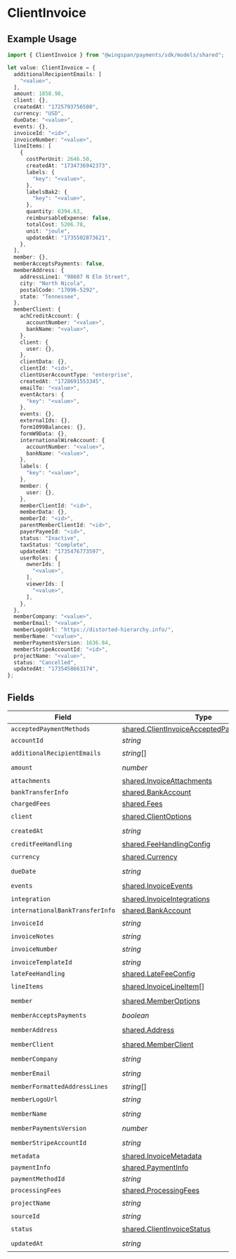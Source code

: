 # ClientInvoice

## Example Usage

```typescript
import { ClientInvoice } from "@wingspan/payments/sdk/models/shared";

let value: ClientInvoice = {
  additionalRecipientEmails: [
    "<value>",
  ],
  amount: 1858.98,
  client: {},
  createdAt: "1725793756508",
  currency: "USD",
  dueDate: "<value>",
  events: {},
  invoiceId: "<id>",
  invoiceNumber: "<value>",
  lineItems: [
    {
      costPerUnit: 2646.50,
      createdAt: "1734736942373",
      labels: {
        "key": "<value>",
      },
      labelsBak2: {
        "key": "<value>",
      },
      quantity: 6394.63,
      reimbursableExpense: false,
      totalCost: 5206.78,
      unit: "joule",
      updatedAt: "1735502873621",
    },
  ],
  member: {},
  memberAcceptsPayments: false,
  memberAddress: {
    addressLine1: "98607 N Elm Street",
    city: "North Nicola",
    postalCode: "17096-5292",
    state: "Tennessee",
  },
  memberClient: {
    achCreditAccount: {
      accountNumber: "<value>",
      bankName: "<value>",
    },
    client: {
      user: {},
    },
    clientData: {},
    clientId: "<id>",
    clientUserAccountType: "enterprise",
    createdAt: "1728691553345",
    emailTo: "<value>",
    eventActors: {
      "key": "<value>",
    },
    events: {},
    externalIds: {},
    form1099Balances: {},
    formW9Data: {},
    internationalWireAccount: {
      accountNumber: "<value>",
      bankName: "<value>",
    },
    labels: {
      "key": "<value>",
    },
    member: {
      user: {},
    },
    memberClientId: "<id>",
    memberData: {},
    memberId: "<id>",
    parentMemberClientId: "<id>",
    payerPayeeId: "<id>",
    status: "Inactive",
    taxStatus: "Complete",
    updatedAt: "1735476773597",
    userRoles: {
      ownerIds: [
        "<value>",
      ],
      viewerIds: [
        "<value>",
      ],
    },
  },
  memberCompany: "<value>",
  memberEmail: "<value>",
  memberLogoUrl: "https://distorted-hierarchy.info/",
  memberName: "<value>",
  memberPaymentsVersion: 1636.84,
  memberStripeAccountId: "<id>",
  projectName: "<value>",
  status: "Cancelled",
  updatedAt: "1735458663174",
};
```

## Fields

| Field                                                                                                             | Type                                                                                                              | Required                                                                                                          | Description                                                                                                       |
| ----------------------------------------------------------------------------------------------------------------- | ----------------------------------------------------------------------------------------------------------------- | ----------------------------------------------------------------------------------------------------------------- | ----------------------------------------------------------------------------------------------------------------- |
| `acceptedPaymentMethods`                                                                                          | [shared.ClientInvoiceAcceptedPaymentMethods](../../../sdk/models/shared/clientinvoiceacceptedpaymentmethods.md)[] | :heavy_minus_sign:                                                                                                | N/A                                                                                                               |
| `accountId`                                                                                                       | *string*                                                                                                          | :heavy_minus_sign:                                                                                                | N/A                                                                                                               |
| `additionalRecipientEmails`                                                                                       | *string*[]                                                                                                        | :heavy_check_mark:                                                                                                | N/A                                                                                                               |
| `amount`                                                                                                          | *number*                                                                                                          | :heavy_check_mark:                                                                                                | N/A                                                                                                               |
| `attachments`                                                                                                     | [shared.InvoiceAttachments](../../../sdk/models/shared/invoiceattachments.md)                                     | :heavy_minus_sign:                                                                                                | N/A                                                                                                               |
| `bankTransferInfo`                                                                                                | [shared.BankAccount](../../../sdk/models/shared/bankaccount.md)                                                   | :heavy_minus_sign:                                                                                                | N/A                                                                                                               |
| `chargedFees`                                                                                                     | [shared.Fees](../../../sdk/models/shared/fees.md)                                                                 | :heavy_minus_sign:                                                                                                | N/A                                                                                                               |
| `client`                                                                                                          | [shared.ClientOptions](../../../sdk/models/shared/clientoptions.md)                                               | :heavy_check_mark:                                                                                                | N/A                                                                                                               |
| `createdAt`                                                                                                       | *string*                                                                                                          | :heavy_check_mark:                                                                                                | N/A                                                                                                               |
| `creditFeeHandling`                                                                                               | [shared.FeeHandlingConfig](../../../sdk/models/shared/feehandlingconfig.md)                                       | :heavy_minus_sign:                                                                                                | N/A                                                                                                               |
| `currency`                                                                                                        | [shared.Currency](../../../sdk/models/shared/currency.md)                                                         | :heavy_check_mark:                                                                                                | N/A                                                                                                               |
| `dueDate`                                                                                                         | *string*                                                                                                          | :heavy_check_mark:                                                                                                | N/A                                                                                                               |
| `events`                                                                                                          | [shared.InvoiceEvents](../../../sdk/models/shared/invoiceevents.md)                                               | :heavy_check_mark:                                                                                                | N/A                                                                                                               |
| `integration`                                                                                                     | [shared.InvoiceIntegrations](../../../sdk/models/shared/invoiceintegrations.md)                                   | :heavy_minus_sign:                                                                                                | N/A                                                                                                               |
| `internationalBankTransferInfo`                                                                                   | [shared.BankAccount](../../../sdk/models/shared/bankaccount.md)                                                   | :heavy_minus_sign:                                                                                                | N/A                                                                                                               |
| `invoiceId`                                                                                                       | *string*                                                                                                          | :heavy_check_mark:                                                                                                | N/A                                                                                                               |
| `invoiceNotes`                                                                                                    | *string*                                                                                                          | :heavy_minus_sign:                                                                                                | N/A                                                                                                               |
| `invoiceNumber`                                                                                                   | *string*                                                                                                          | :heavy_check_mark:                                                                                                | N/A                                                                                                               |
| `invoiceTemplateId`                                                                                               | *string*                                                                                                          | :heavy_minus_sign:                                                                                                | N/A                                                                                                               |
| `lateFeeHandling`                                                                                                 | [shared.LateFeeConfig](../../../sdk/models/shared/latefeeconfig.md)                                               | :heavy_minus_sign:                                                                                                | N/A                                                                                                               |
| `lineItems`                                                                                                       | [shared.InvoiceLineItem](../../../sdk/models/shared/invoicelineitem.md)[]                                         | :heavy_check_mark:                                                                                                | N/A                                                                                                               |
| `member`                                                                                                          | [shared.MemberOptions](../../../sdk/models/shared/memberoptions.md)                                               | :heavy_check_mark:                                                                                                | N/A                                                                                                               |
| `memberAcceptsPayments`                                                                                           | *boolean*                                                                                                         | :heavy_check_mark:                                                                                                | N/A                                                                                                               |
| `memberAddress`                                                                                                   | [shared.Address](../../../sdk/models/shared/address.md)                                                           | :heavy_check_mark:                                                                                                | N/A                                                                                                               |
| `memberClient`                                                                                                    | [shared.MemberClient](../../../sdk/models/shared/memberclient.md)                                                 | :heavy_check_mark:                                                                                                | N/A                                                                                                               |
| `memberCompany`                                                                                                   | *string*                                                                                                          | :heavy_check_mark:                                                                                                | N/A                                                                                                               |
| `memberEmail`                                                                                                     | *string*                                                                                                          | :heavy_check_mark:                                                                                                | N/A                                                                                                               |
| `memberFormattedAddressLines`                                                                                     | *string*[]                                                                                                        | :heavy_minus_sign:                                                                                                | N/A                                                                                                               |
| `memberLogoUrl`                                                                                                   | *string*                                                                                                          | :heavy_check_mark:                                                                                                | N/A                                                                                                               |
| `memberName`                                                                                                      | *string*                                                                                                          | :heavy_check_mark:                                                                                                | N/A                                                                                                               |
| `memberPaymentsVersion`                                                                                           | *number*                                                                                                          | :heavy_check_mark:                                                                                                | N/A                                                                                                               |
| `memberStripeAccountId`                                                                                           | *string*                                                                                                          | :heavy_check_mark:                                                                                                | N/A                                                                                                               |
| `metadata`                                                                                                        | [shared.InvoiceMetadata](../../../sdk/models/shared/invoicemetadata.md)                                           | :heavy_minus_sign:                                                                                                | N/A                                                                                                               |
| `paymentInfo`                                                                                                     | [shared.PaymentInfo](../../../sdk/models/shared/paymentinfo.md)                                                   | :heavy_minus_sign:                                                                                                | N/A                                                                                                               |
| `paymentMethodId`                                                                                                 | *string*                                                                                                          | :heavy_minus_sign:                                                                                                | N/A                                                                                                               |
| `processingFees`                                                                                                  | [shared.ProcessingFees](../../../sdk/models/shared/processingfees.md)                                             | :heavy_minus_sign:                                                                                                | N/A                                                                                                               |
| `projectName`                                                                                                     | *string*                                                                                                          | :heavy_check_mark:                                                                                                | N/A                                                                                                               |
| `sourceId`                                                                                                        | *string*                                                                                                          | :heavy_minus_sign:                                                                                                | N/A                                                                                                               |
| `status`                                                                                                          | [shared.ClientInvoiceStatus](../../../sdk/models/shared/clientinvoicestatus.md)                                   | :heavy_check_mark:                                                                                                | N/A                                                                                                               |
| `updatedAt`                                                                                                       | *string*                                                                                                          | :heavy_check_mark:                                                                                                | N/A                                                                                                               |